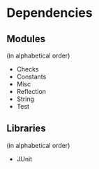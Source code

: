 # Dependencies

## Modules
(in alphabetical order)

* Checks
* Constants
* Misc
* Reflection
* String
* Test

## Libraries
(in alphabetical order)

* JUnit
